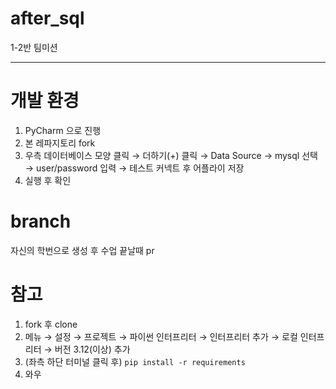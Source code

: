 # after_sql
1-2반 팀미션

---

# 개발 환경
1. PyCharm 으로 진행
2. 본 레파지토리 fork
5. 우측 데이터베이스 모양 클릭 &rarr; 더하기(+) 클릭 &rarr; Data Source &rarr; mysql 선택 &rarr; user/password 입력 &rarr; 테스트 커넥트 후 어플라이 저장
6. 실행 후 확인

# branch
자신의 학번으로 생성 후 수업 끝날때 pr



# 참고
1. fork 후 clone
2. 메뉴 &rarr; 설정 &rarr; 프로젝트 &rarr; 파이썬 인터프리터 &rarr; 인터프리터 추가 &rarr; 로컬 인터프리터 &rarr; 버전 3.12(이상) 추가
3. (좌측 하단 터미널 클릭 후) `pip install -r requirements` 
4. 와우

